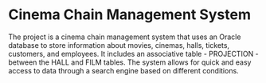 # Cinema Chain Management System
The project is a cinema chain management system that uses an Oracle database to store information about movies, cinemas, halls, tickets, customers, and employees. It includes an associative table - PROJECTION - between the HALL and FILM tables. The system allows for quick and easy access to data through a search engine based on different conditions.
